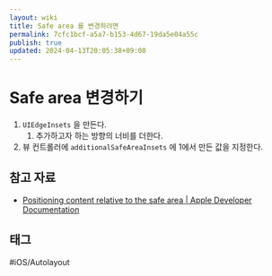 ```yaml
---
layout: wiki
title: Safe area 를 변경하려면
permalink: 7cfc1bcf-a5a7-b153-4d67-19da5e04a55c
publish: true
updated: 2024-04-13T20:05:38+09:00
---
```


# Safe area 변경하기

1. `UIEdgeInsets` 을 만든다.
	1. 추가하고자 하는 방향의 너비를 더한다.
2. 뷰 컨트롤러에 `additionalSafeAreaInsets` 에 1에서 만든 값을 지정한다.

## 참고 자료

- [Positioning content relative to the safe area | Apple Developer Documentation](https://developer.apple.com/documentation/uikit/uiview/positioning_content_relative_to_the_safe_area)

## 태그

#iOS/Autolayout